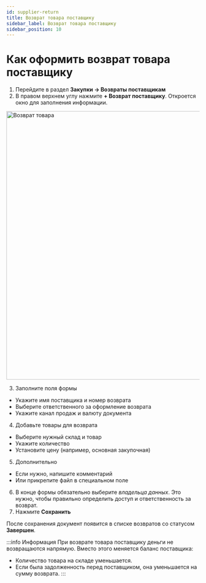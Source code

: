 ```yaml
---
id: supplier-return
title: Возврат товара поставщику
sidebar_label: Возврат товара поставщику
sidebar_position: 10
---
```

# Как оформить возврат товара поставщику
1. Перейдите в раздел **Закупки → Возвраты поставщикам**
1. В правом верхнем углу нажмите **+ Возврат поставщику**.
Откроется окно для заполнения информации.

<img src="/img/knowledge/purchase/return.png" alt="Возврат товара" width="700" />

3. Заполните поля формы
- Укажите имя поставщика и номер возврата
- Выберите ответственного за оформление возврата
- Укажите канал продаж и валюту документа

4. Добавьте товары для возврата
- Выберите нужный склад и товар
- Укажите количество
- Установите цену (например, основная закупочная)

5. Дополнительно
- Если нужно, напишите комментарий
- Или прикрепите файл в специальном поле

6. В конце формы обязательно выберите *владельца данных*.
Это нужно, чтобы правильно определить доступ и ответственность за возврат.
7. Нажмите **Сохранить**

После сохранения документ появится в списке возвратов со статусом **Завершен**.

:::info Информация
При возврате товара поставщику деньги не возвращаются напрямую. Вместо этого меняется баланс поставщика:
- Количество товара на складе уменьшается.
- Если была задолженность перед поставщиком, она уменьшается на сумму возврата.
:::
